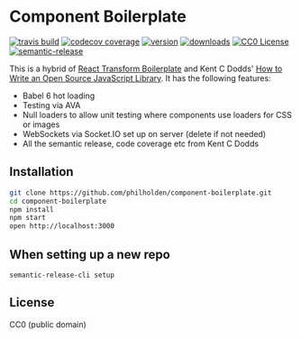 # Component Boilerplate

[![travis build](https://img.shields.io/travis/philholden/component-boilerplate.svg?style=flat-square)](https://travis-ci.org/philholden/component-boilerplate)
[![codecov coverage](https://img.shields.io/codecov/c/github/philholden/component-boilerplate.svg?style=flat-square)](https://codecov.io/github/philholden/component-boilerplate)
[![version](https://img.shields.io/npm/v/@philholden/component-boilerplate.svg?style=flat-square)](http://npm.im/@philholden/component-boilerplate)
[![downloads](https://img.shields.io/npm/dm/@philholden/component-boilerplate.svg?style=flat-square)](http://npm-stat.com/charts.html?package=@philholden/component-boilerplate&from=2015-08-01)
[![CC0 License](https://img.shields.io/npm/l/@philholden/component-boilerplate.svg?style=flat-square)](https://creativecommons.org/publicdomain/zero/1.0/)
[![semantic-release](https://img.shields.io/badge/%20%20%F0%9F%93%A6%F0%9F%9A%80-semantic--release-e10079.svg?style=flat-square)](https://github.com/semantic-release/semantic-release)


This is a hybrid of [React Transform Boilerplate](https://github.com/gaearon/react-transform-boilerplate) and Kent C Dodds' [How to Write an Open Source JavaScript Library](https://egghead.io/lessons/javascript-how-to-write-a-javascript-library-introduction). It has the following features:

* Babel 6 hot loading
* Testing via AVA
* Null loaders to allow unit testing where components use loaders for CSS or images 
* WebSockets via Socket.IO set up on server (delete if not needed)
* All the semantic release, code coverage etc from Kent C Dodds

## Installation

```bash
git clone https://github.com/philholden/component-boilerplate.git
cd component-boilerplate
npm install
npm start
open http://localhost:3000
```

## When setting up a new repo

`semantic-release-cli setup`

## License

CC0 (public domain)

